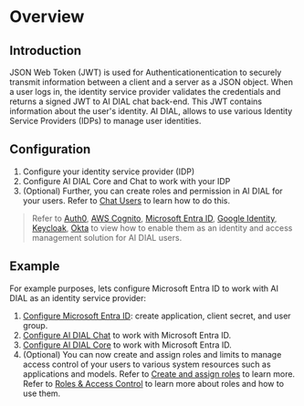 # Overview

## Introduction

JSON Web Token (JWT) is used for Authenticationentication to securely transmit information between a client and a server as a JSON object. When a user logs in, the identity service provider validates the credentials and returns a signed JWT to AI DIAL chat back-end. This JWT contains information about the user's identity. AI DIAL, allows to use various Identity Service Providers (IDPs) to manage user identities.

## Configuration

1. Configure your identity service provider (IDP)
2. Configure AI DIAL Core and Chat to work with your IDP
3. (Optional) Further, you can create roles and permission in AI DIAL for your users. Refer to [Chat Users](/docs/tutorials/2.devops/2.auth-and-access-control/2.chat-users-roles.md) to learn how to do this.

> Refer to [Auth0](/docs/tutorials/2.devops/2.auth-and-access-control/3.configure-idps/auth0.md), [AWS Cognito](/docs/tutorials/2.devops/2.auth-and-access-control/3.configure-idps/cognito.md), [Microsoft Entra ID](/docs/tutorials/2.devops/2.auth-and-access-control/3.configure-idps/entraID.md), [Google Identity](/docs/tutorials/2.devops/2.auth-and-access-control/3.configure-idps/google.md), [Keycloak](/docs/tutorials/2.devops/2.auth-and-access-control/3.configure-idps/keycloak.md), [Okta](/docs/tutorials/2.devops/2.auth-and-access-control/3.configure-idps/okta.md) to view how to enable them as an identity and access management solution for AI DIAL users.

## Example

For example purposes, lets configure Microsoft Entra ID to work with AI DIAL as an identity service provider:

1. [Configure Microsoft Entra ID](/docs/tutorials/2.devops/2.auth-and-access-control/3.configure-idps/entraID.md#configure-microsoft-entra-id): create application, client secret, and user group.
2. [Configure AI DIAL Chat](/docs/tutorials/2.devops/2.auth-and-access-control/3.configure-idps/entraID.md#ai-dial-chat-settings) to work with Microsoft Entra ID.
3. [Configure AI DIAL Core](/docs/tutorials/2.devops/2.auth-and-access-control/3.configure-idps/entraID.md#ai-dial-core-settings) to work with Microsoft Entra ID.
4. (Optional) You can now create and assign roles and limits to manage access control of your users to various system resources such as applications and models. Refer to [Create and assign roles](/docs/tutorials/2.devops/2.auth-and-access-control/3.configure-idps/entraID.md#assignment-of-roles) to learn more. Refer to [Roles & Access Control](/docs/platform/3.core/2.access-control-intro.md) to learn more about roles and how to use them.
